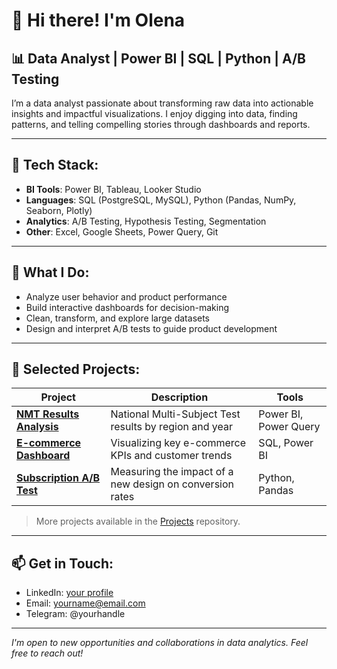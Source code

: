 # 👋 Hi there! I'm Olena  
## 📊 Data Analyst | Power BI | SQL | Python | A/B Testing

I’m a data analyst passionate about transforming raw data into actionable insights and impactful visualizations. I enjoy digging into data, finding patterns, and telling compelling stories through dashboards and reports.

---

## 🧰 Tech Stack:

- **BI Tools**: Power BI, Tableau, Looker Studio  
- **Languages**: SQL (PostgreSQL, MySQL), Python (Pandas, NumPy, Seaborn, Plotly)  
- **Analytics**: A/B Testing, Hypothesis Testing, Segmentation  
- **Other**: Excel, Google Sheets, Power Query, Git

---

## 🚀 What I Do:

- Analyze user behavior and product performance  
- Build interactive dashboards for decision-making  
- Clean, transform, and explore large datasets  
- Design and interpret A/B tests to guide product development  

---

## 📁 Selected Projects:

| Project | Description | Tools |
|--------|-------------|-------|
| **[NMT Results Analysis](link)** | National Multi-Subject Test results by region and year | Power BI, Power Query |
| **[E-commerce Dashboard](link)** | Visualizing key e-commerce KPIs and customer trends | SQL, Power BI |
| **[Subscription A/B Test](link)** | Measuring the impact of a new design on conversion rates | Python, Pandas |

> More projects available in the [Projects](link) repository.

---

## 📫 Get in Touch:

- LinkedIn: [your profile](link)  
- Email: yourname@email.com  
- Telegram: @yourhandle  

---

_I'm open to new opportunities and collaborations in data analytics. Feel free to reach out!_
